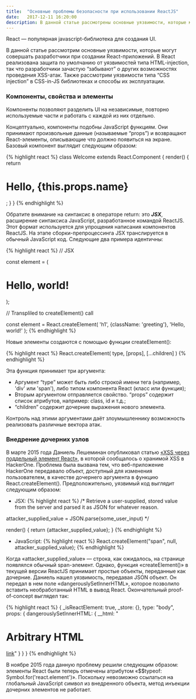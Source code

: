```yaml
---
title:  "Основные проблемы безопасности при использовании ReactJS"
date:   2017-12-11 16:20:00
description: В данной статье рассмотрены основные уязвимости, которые могут совершать разработчики при создании React-приложений, а также уязвимости типа “CSS injection” в CSS-in-JS библиотеках и способы их эксплуатации.
---
```


React — популярная javascript-библиотека для создания UI.

В данной статье рассмотрим основные уязвимости, которые могут совершать разработчики при создании React-приложений. В React реализована защита по умолчанию от уязвимостей типа HTML-injection, так что разработчики зачастую “забывают” о других возможностях проведения XSS-атак. Также рассмотрим уязвимости типа “CSS injection” в CSS-in-JS библиотеках и способы их эксплуатации. 

### Компоненты, свойства и элементы

Компоненты позволяют разделить UI на независимые, повторно используемые части и работать с каждой из них отдельно.

Концептуально, компоненты подобны JavaScript функциям. Они принимают произвольные данные (называемые “props”) и возвращают React-элементы, описывающие что должно появиться на экране. Базовый компонент выглядит следующим образом:

{% highlight react %}
class Welcome extends React.Component {
  render() {
    return <h1>Hello, {this.props.name}</h1>;
  }
}
{% endhighlight %}

Обратите внимание на синтаксис в операторе return: это _**JSX**_, расширение синтаксиса JavaScript, разработанное командой ReactJS. Этот формат используется для упрощения написания компонентов ReactJS. На этапе сборки-препроцессинга JSX транслируется в обычный JavaScript код. Следующие два примера идентичны: 

{% highlight react %}
// JSX 

const element = (
  <h1 className="greeting">
  Hello, world!
  </h1>
);

// Transpliled to createElement() call 

const element = React.createElement(
  'h1',
  {className: 'greeting'},
  'Hello, world!'
);
{% endhighlight %}

Новые элементы создаются с помощью функции createElement():

{% highlight react %}
React.createElement(
  type,
  [props],
  [...children]
)
{% endhighlight %}

Эта функция принимает три аргумента:
*	Аргумент “type” может быть либо строкой имени тега (например, 'div' или 'span'), либо типом компонента React (класс или функция);
*	Вторым аргументом отправляется свойство. “props” содержит список атрибутов, например: class, id и т.д.;
*	“children” содержит дочерние выражения нового элемента.

Контроль над этими аргументами даёт злоумышленнику возможность реализовать различные вектора атак.


### Внедрение дочерних узлов

В марте 2015 года Даниель Лешеминан опубликовал статью <a href="http://danlec.com/blog/xss-via-a-spoofed-react-element">«XSS через поддельный элемент React»</a>, в которой сообщалось о хранимой XSS в HackerOne. Проблема была вызвана тем, что веб-приложение HackerOne передавало объект, доступный для изменения пользователем, в качестве дочернего аргумента в функцию React.createElement(). Предположительно, уязвимый код выглядит следующим образом:

* JSX:
{% highlight react %}
/* Retrieve a user-supplied, stored value from the server and parsed it as JSON for whatever reason.

attacker_supplied_value = JSON.parse(some_user_input)
*/

render() {
  return <span>{attacker_supplied_value}</span>;
}
{% endhighlight %}

* JavaScript:
{% highlight react %}
React.createElement("span", null, attacker_supplied_value);
{% endhighlight %}

Когда «attacker_supplied_value» — строка, как ожидалось, на странице появлялся обычный span-элемент. Однако, функция «createElement()» в текущей версии ReactJS принимает простые объекты, переданные как дочерние. Даниель нашел уязвимость, передавая JSON объект. Он передал в нем поле «dangerouslySetInnerHTML», которое позволило вставить необработанный HTML в вывод React. Окончательный proof-of-concept выглядел так:

{% highlight react %}
{
  _isReactElement: true,
  _store: {}, 
  type: "body",
  props: {
    dangerouslySetInnerHTML: {
      __html:
      "<h1>Arbitrary HTML</h1>
      <script>alert(`No CSP Support :(`)</script>
      <a href='http://danlec.com'>link</a>"
    }
  }
}
{% endhighlight %}

В ноябре 2015 года данную проблему решили следующим образом: элементы React были теперь отмечены атрибутом «$$typeof: Symbol.for('react.element')». Поскольку невозможно ссылаться на глобальный JavaScript символ из внедренного объекта, метод инъекции дочерних элементов не работает. 
